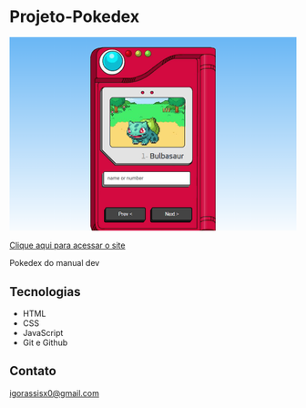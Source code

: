 # Projeto-Pokedex

![preview](./imagens/igorassisx.github.io_projeto-pokedex_.png)

[Clique aqui para acessar o site](https://igorassisx.github.io/projeto-pokedex/)

 Pokedex do manual dev

 ## Tecnologias

 - HTML
 - CSS
 - JavaScript
 - Git e Github

 ## Contato

igorassisx0@gmail.com
